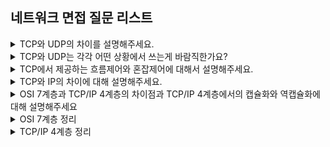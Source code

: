 ## 네트워크 면접 질문 리스트

<details>
    <summary>TCP와 UDP의 차이를 설명해주세요.</summary>
    <br/>
    <table>
    <tr><th>TCP(Transfer Control Protocol)</th><th>UDP(User Datagram Protocol)</th></tr>
    <tr><td>연결이 성공해야 통신 가능(연결형 프로토콜)</td><td>연결 없이 통신 가능(비연결형 프로토콜)</td></tr>
    <tr><td>데이터의 경계 구분X(Byte-Stream Service)</td><td>데이터의 경계 구분O(Datagram Service)</td></tr>
    <tr><td>신뢰성 있는 데이터 전송(데이터 재전송)</td><td>비신뢰성의 데이터 전송</td></tr>
    <tr><td>일대일(Unicast) 통신</td><td>일대일, 일대다(Broadcast), 다대다(Multicast) 통신</td></tr>
    </table>

    TCP는 연결지향형 프로토콜로 신뢰성 있는 데이터 전송을 보장하기 위해 혼잡제어, 흐름제어 등의 기능을 제공합니다. 이러한 부가적인 제어 기능과 통신을 위한 초기 연결 설정으로 인해 데이터 전송 속도가 UDP에 비해 상대적으로 느립니다. 그러나 안정적이기 때문에 빠른 속도 보다 데이터의 정확성이 중요한 일반적인 어플리케이션에서 많이 사용됩니다.

    반대로 UDP는 비연결지향형 프로토콜로 혼잡제어, 흐름제어를 지원하지 않고 체크섬 필드를 기반으로 간단한 오류 검사 기능만을 제공합니다. 따라서 데이터 전송 여부와 순서가 보장되지 않아 TCP에 비해 비신뢰적인 프로토콜입니다. 그러나 데이터를 더 빠르게 전송할 수 있어 데이터의 정확성 보다는 전송 속도가 중요한 실시간 동영상 서비스 등 멀티 미디어 전송에 UDP를 사용할 수 있습니다.

</details>

<details>
    <summary>TCP와 UDP는 각각 어떤 상황에서 쓰는게 바람직한가요?</summary>
    <br/><code>신뢰성</code> <code>고속성</code>

    TCP는 연결지향형 프로토콜로 데이터를 안정적으로 보낼 수 있다는 장점이 있습니다. 그러나 신뢰성 있는 데이터를 전송하기 위한 부가적인 제어와 초기 연결 설정 시간으로 데이터 전송 속도가 느리기 떄문에 빠른 속도 보다는 데이터의 신뢰성이 요구되는 일반적인 어플리케이션에서 주로 사용됩니다.

    반면 UDP는 비연결지향형 프로토콜로 데이터의 전송을 보장하지 않아 신뢰성은 떨어지지만 무엇보다 빠르게 전송할 수 있다는 장점이 있습니다. 따라서 데이터가 조금 깨져도 되지만 빠른 전송 속도가 중요한 경우 즉 신뢰성 보다는 고속성을 요구하는 멀티미디어 응용 등에서 일부 사용됩니다.

</details>

<details>
    <summary>TCP에서 제공하는 흐름제어와 혼잡제어에 대해서 설명해주세요.</summary>
    <br/><code>수신자의 버퍼 오버플로우</code> <code>윈도우</code> <code>ACK 패킷</code>

    흐름제어는 송신 측과 수신 측의 데이터 처리 속도 차이를 해결하기 위한 기법으로 데이터 처리 속도롤 조절하여 수신자의 버퍼 오버플로우를 방지합니다. 버퍼가 가득차게 되면 손실되는 패킷들이 발생하기 때문에 신뢰성 있는 데이터 전송을 위해서는 전송 속도를 조절하는 것은 매우 중요합니다. 이는 수신자가 윈도우 크기 값을 조절하여 수신량을 설정할 수 있습니다.

    네트워크 내에 패킷의 수가 과도하게 증가하는 현상이 발생한 경우 혼잡제어를 통해 네트워크 내의 패킷 수가 더이상 증가하지 않도록 방지할 수 있습니다. 수신 측으로부터 일정 시간 동안 ACK 패킷을 수신하지 못하였거나 수신 측으로부터 3번 이상 중복된 ACK 번호의 패킷을 받은 경우 등을 혼잡한 상황이라고 판단하여 수신 측으로 전송하는 패킷의 양을 줄일 수 있습니다.

</details>

<details>
    <summary>TCP와 IP의 차이에 대해 설명해주세요.</summary>
    <br/> <code>속도</code> <code>정확성</code>

    IP는 패킷을 지정한 IP 주소에 최대한 빨리 보내는 프로토콜로, 전송된 패킷의 순서가 바뀌거나 일부가 누락되더라도 상관하지 않고 일단 목적지로 빠르게 보내는 역할을 합니다.
    반면 TCP는 이러한 IP를 보강하는 프로토콜로, 도착한 패킷을 점검하여 순서가 다르거나 빠진 패킷이 있다면 다시 요청하는 식으로 정확한 데이터를 받을 수 있도록 합니다.

    정리해서 IP는 데이터의 정확성 보다는 속도에, TCP는 속도 보다는 데이터의 정확성에 주안점을 둔 프로토콜이라 할 수 있습니다.

</details>

<details>
    <summary>OSI 7계층과 TCP/IP 4계층의 차이점과 TCP/IP 4계층에서의 캡슐화와 역캡슐화에 대해 설명해주세요</summary>
    <br/><code>헤더 정보</code>
    
    OSI 7 계층은 네트워크 통신이 일어나는 과정을 7단계로 나눈 표준으로 이 표준을 TCP/IP 프로토콜 통신 과정에 초점을 맞춰 단순화한 계층이 TCP/IP 4계층입니다.

    TCP/IP 4계층의 캡슐화는 데이터 전송 시 상위 계층에서 하위 계층으로 이동하면서 각 계층에서 데이터에 헤더 정보가 추가되는 것을 말합니다. 반면 역캡슐화는 데이터 수신 시 데이터가 하위 계층에서 상위 계층으로 이동하면서 전송 시 추가되었던 헤더 정보를 읽고 알맞은 행동을 취한 후 해당 헤더를 제거해 상위 계층으로 전달해주는 것을 말합니다.

</details>

<details>
    <summary>OSI 7계층 정리</summary>

    네트워크 통신이 일어나는 과정을 7단계로 나눈 표준

    - 물리 계층: 데이터를 전기적인 신호로 변환해서 단순히 데이터를 주고 받기만 하는 기능 (단위: Bit)
    - 데이터 링크 계층: 데이터의 오류와 흐름을 관리하여 안전한 데이터 전달 가능(CRC 기반의 오류제어, 흐름제어), MAC 주소를 기반으로 point-to-point 간 신뢰성 있는 전송 (단위: Frame)
    - 네트워크 계층: 경로(Route)와 주소(IP)를 정하고 패킷을 전달, 최적의 경로를 설정하여 목적지까지 가장 안전하고 빠르게 데이터를 보냄 (전송단위: Packet/Datagram)
    - 전송 계층: 양 끝단의 사용자 간 신뢰성 있는 데이터를 주고 받게 함(오류검출 및 복구, 흐름제어와 중복검사 수행), Port 번호를 기반으로 데이터 전송 (전송단위: Segment)
    - 세션 계층: TCP/IP 세션을 만들고 없애는 역할
    - 표현 계층: 전송하는 데이터의 표현 방식 결정(ex. 데이터 변환, 압축, 암호화 등)
    - 응용 계층: 사용자와 가장 가까운 계층, 응용 서비스나 프로세스가 응용 계층에서 동작

</details>

<details>
    <summary>TCP/IP 4계층 정리</summary>

    OSI 7계층 이론을 실제 인터넷에 적용한 표준

    - 네트워크 엑세스 계층: OSI 7계층의 물리 + 데이터 링크 계층, Node-To-Node 간 신뢰성 있는 데이터 전송을 담당하는 계층
    - 인터넷 계층: OSI 7계층의 네트워크 계층, 패킷에 출발지와 목적지의 IP 주소를 첨부, 패킷 전달 여부를 보증하지 않고 가장 효율적인 경로를 설정하여 빠르게 패킷 전송
    - 전송 계층: OSI 7계층의 전송 계층, TCP/UDP를 담당하는 계층
    - 응용 계층: OSI 7계층의 5,6,7 계층, HTTP/FTP를 담당하는 계층, 서버나 클라이언트 응용 프로그램이 응용 계층에서 동작

</details>
